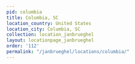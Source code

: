 ```yaml
---
pid: columbia
title: Columbia, SC
location_country: United States
location_city: Columbia, SC
collection: location_janbrueghel
layout: locationpage_janbrueghel
order: '112'
permalink: "/janbrueghel/locations/columbia/"
---
```

